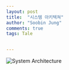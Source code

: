 ```yaml
---
layout: post
title:  "시스템 아키텍쳐"
author: "Soobin Jung"
comments: true
tags: Tale


---
```


![System Architecture](https://SoobinJung1013.github.io/images/architecture.png)

